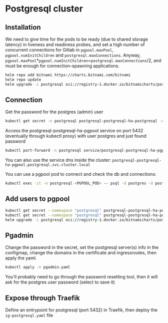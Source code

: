 # Postgresql cluster

## Installation

We need to give time for the pods to be ready (due to shared storage latency) in liveness and readiness probes, and set a high number of concurrent connections for Gitlab in `pgpool.maxPool`, `pgpool.numInitChildren` and `postgresql.maxConnections`. Anyway, `pgpool.maxPool`*`pgpool.numInitChildren`=`postgresql.maxConnections`/2, and must be enough for connection-spawning applications.

```bash
helm repo add bitnami https://charts.bitnami.com/bitnami
helm repo update
helm upgrade -i postgresql oci://registry-1.docker.io/bitnamicharts/postgresql-ha --namespace postgresql --create-namespace --set metrics.enabled=true --set metrics.serviceMonitor.enabled=true --set metrics.serviceMonitor.labels.release=kube-prometheus-stack --set pgpool.replicaCount=3 --set persistence.storageClass=longhorn-r1 --set persistence.size=15Gi --set persistence.accessModes={"ReadWriteMany"} --set postgresql.livenessProbe.initialDelaySeconds=300 --set postgresql.readinessProbe.initialDelaySeconds=240 --set pgpool.maxPool=4 --set postgresql.maxConnections=1024 --set pgpool.numInitChildren=64
```

## Connection

Get the password for the postgres (admin) user

```bash
kubectl get secret -n postgresql postgresql-postgresql-ha-postgresql -o jsonpath='{.data.\password}' | base64 -d
```

Access the postgresql-postgresql-ha-pgpool service on port 5432 (eventually through kubectl proxy) with user postgres and just found password

```bash
kubectl port-forward -n postgresql service/postgresql-postgresql-ha-pgpool :5432
```

You can also use the service dns inside the cluster: `postgresql-postgresql-ha-pgpool.postgresql.svc.cluster.local`

You can use a pgpool pod to connect and check the db and connections:

```bash
kubectl exec -it -n postgresql <PGPOOL_POD> -- psql -d postgres -U postgres -h postgresql-postgresql-ha-pgpool.postgresql.svc.cluster.local
```

## Add users to pgpool

```bash
kubectl get secret --namespace "postgresql" postgresql-postgresql-ha-postgresql -o jsonpath="{.data.repmgr-password}" | base64 -d
kubectl get secret --namespace "postgresql" postgresql-postgresql-ha-pgpool -o jsonpath="{.data.admin-password}" | base64 -d
helm upgrade -i postgresql oci://registry-1.docker.io/bitnamicharts/postgresql-ha --namespace postgresql --create-namespace --set metrics.enabled=true --set metrics.serviceMonitor.enabled=true --set metrics.serviceMonitor.labels.release=kube-prometheus-stack --set pgpool.replicaCount=3 --set persistence.storageClass=longhorn-r1 --set persistence.size=15Gi --set persistence.accessModes={"ReadWriteMany"} --set postgresql.livenessProbe.initialDelaySeconds=300 --set postgresql.readinessProbe.initialDelaySeconds=240 --set pgpool.customUsers.usernames="user01,user02" --set pgpool.customUsers.passwords="pwd01,pwd02" --set postgresql.password=<postres password> --set postgresql.repmgrPassword=<repmgr-password> --set pgpool.adminPassword=<pgpool admin password> --set pgpool.maxPool=4 --set postgresql.maxConnections=1024 --set pgpool.numInitChildren=64
```

## Pgadmin

Change the password in the secret, set the postgresql server(s) info in the configmap, change the domains in the certificate and ingressroutes, then apply the yaml.

```bash
kubectl apply -n pgadmin.yaml
```

You'll probably need to go through the password resetting tool, then it will ask for the postgres user password (select to save it)

## Expose through Traefik

Define an entrypoint for postgresql (port 5432) in Traefik, then deploy the `ig-postgresql.yaml` file
